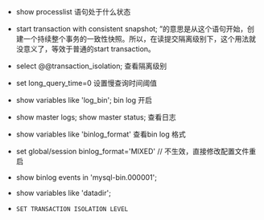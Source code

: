 - show processlist 语句处于什么状态

- start transaction with consistent snapshot; ”的意思是从这个语句开始，创建一个持续整个事务的一致性快照。所以，在读提交隔离级别下，这个用法就没意义了，等效于普通的start transaction。

- select @@transaction_isolation; 查看隔离级别

- set long_query_time=0 设置慢查询时间阈值
- show variables like 'log_bin'; bin log 开启

- show master logs; show master status; 查看日志

- show variables like 'binlog_format' 查看bin log 格式

- set global/session binlog_format='MIXED'  // 不生效，直接修改配置文件重启
- show binlog events in 'mysql-bin.000001';
- show variables like 'datadir';

- `SET TRANSACTION ISOLATION LEVEL`

